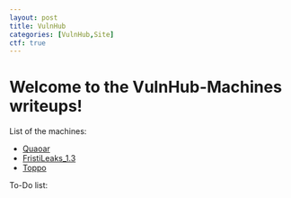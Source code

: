 ```yaml
---
layout: post
title: VulnHub
categories: [VulnHub,Site]
ctf: true
---
```



# Welcome to the VulnHub-Machines writeups!


List of the machines:
* [Quaoar](https://github.com/zomry1/VulnHub-Machines/wiki/Write-Up-Quaoar-CTF)
* [FristiLeaks_1.3](https://github.com/zomry1/VulnHub-Machines/wiki/Write-Up-FristiLeaks-1.3-CTF)
* [Toppo](https://github.com/zomry1/VulnHub-Machines/wiki/Write-Up-Toppo-CTF)

To-Do list:

